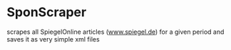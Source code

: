 # SponScraper
scrapes all SpiegelOnline articles (www.spiegel.de) for a given period and saves it as very simple xml files 
